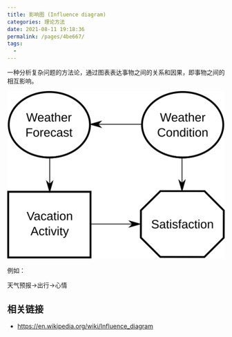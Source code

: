 ```yaml
---
title: 影响图 (Influence diagram)
categories: 理论方法
date: 2021-08-11 19:18:36
permalink: /pages/4be667/
tags: 
  - 
---
```


一种分析复杂问题的方法论，通过图表表达事物之间的关系和因果，即事物之间的相互影响。

![例子](./influence-diagram/simple-influence-diagram.svg)

例如：

天气预报->出行->心情

## 相关链接
- https://en.wikipedia.org/wiki/Influence_diagram
